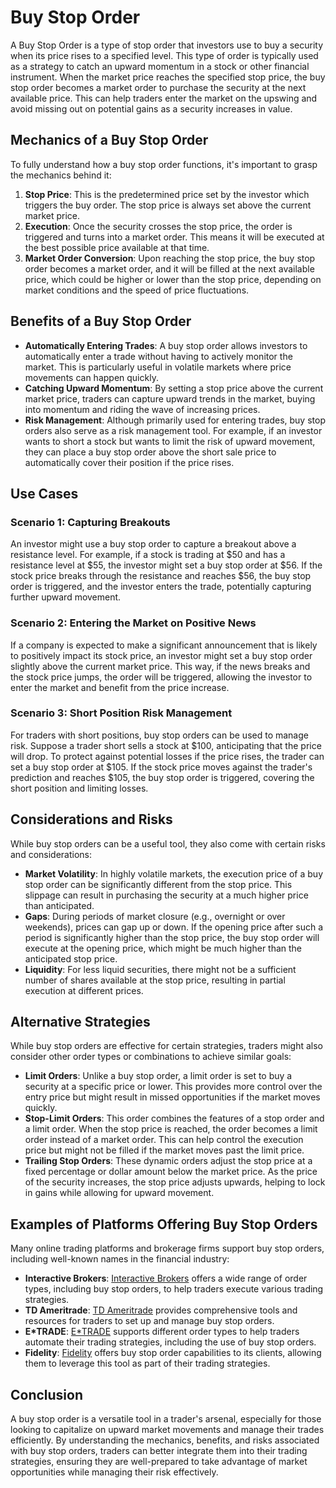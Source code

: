 # Buy Stop Order

A Buy Stop Order is a type of stop order that investors use to buy a security when its price rises to a specified level. This type of order is typically used as a strategy to catch an upward momentum in a stock or other financial instrument. When the market price reaches the specified stop price, the buy stop order becomes a market order to purchase the security at the next available price. This can help traders enter the market on the upswing and avoid missing out on potential gains as a security increases in value.

## Mechanics of a Buy Stop Order

To fully understand how a buy stop order functions, it's important to grasp the mechanics behind it:

1. **Stop Price**: This is the predetermined price set by the investor which triggers the buy order. The stop price is always set above the current market price.
2. **Execution**: Once the security crosses the stop price, the order is triggered and turns into a market order. This means it will be executed at the best possible price available at that time.
3. **Market Order Conversion**: Upon reaching the stop price, the buy stop order becomes a market order, and it will be filled at the next available price, which could be higher or lower than the stop price, depending on market conditions and the speed of price fluctuations.

## Benefits of a Buy Stop Order

- **Automatically Entering Trades**: A buy stop order allows investors to automatically enter a trade without having to actively monitor the market. This is particularly useful in volatile markets where price movements can happen quickly.
- **Catching Upward Momentum**: By setting a stop price above the current market price, traders can capture upward trends in the market, buying into momentum and riding the wave of increasing prices.
- **Risk Management**: Although primarily used for entering trades, buy stop orders also serve as a risk management tool. For example, if an investor wants to short a stock but wants to limit the risk of upward movement, they can place a buy stop order above the short sale price to automatically cover their position if the price rises.

## Use Cases

### Scenario 1: Capturing Breakouts

An investor might use a buy stop order to capture a breakout above a resistance level. For example, if a stock is trading at $50 and has a resistance level at $55, the investor might set a buy stop order at $56. If the stock price breaks through the resistance and reaches $56, the buy stop order is triggered, and the investor enters the trade, potentially capturing further upward movement.

### Scenario 2: Entering the Market on Positive News

If a company is expected to make a significant announcement that is likely to positively impact its stock price, an investor might set a buy stop order slightly above the current market price. This way, if the news breaks and the stock price jumps, the order will be triggered, allowing the investor to enter the market and benefit from the price increase.

### Scenario 3: Short Position Risk Management

For traders with short positions, buy stop orders can be used to manage risk. Suppose a trader short sells a stock at $100, anticipating that the price will drop. To protect against potential losses if the price rises, the trader can set a buy stop order at $105. If the stock price moves against the trader's prediction and reaches $105, the buy stop order is triggered, covering the short position and limiting losses.

## Considerations and Risks

While buy stop orders can be a useful tool, they also come with certain risks and considerations:

- **Market Volatility**: In highly volatile markets, the execution price of a buy stop order can be significantly different from the stop price. This slippage can result in purchasing the security at a much higher price than anticipated.
- **Gaps**: During periods of market closure (e.g., overnight or over weekends), prices can gap up or down. If the opening price after such a period is significantly higher than the stop price, the buy stop order will execute at the opening price, which might be much higher than the anticipated stop price.
- **Liquidity**: For less liquid securities, there might not be a sufficient number of shares available at the stop price, resulting in partial execution at different prices.

## Alternative Strategies

While buy stop orders are effective for certain strategies, traders might also consider other order types or combinations to achieve similar goals:

- **Limit Orders**: Unlike a buy stop order, a limit order is set to buy a security at a specific price or lower. This provides more control over the entry price but might result in missed opportunities if the market moves quickly.
- **Stop-Limit Orders**: This order combines the features of a stop order and a limit order. When the stop price is reached, the order becomes a limit order instead of a market order. This can help control the execution price but might not be filled if the market moves past the limit price.
- **Trailing Stop Orders**: These dynamic orders adjust the stop price at a fixed percentage or dollar amount below the market price. As the price of the security increases, the stop price adjusts upwards, helping to lock in gains while allowing for upward movement.

## Examples of Platforms Offering Buy Stop Orders

Many online trading platforms and brokerage firms support buy stop orders, including well-known names in the financial industry:

- **Interactive Brokers**: [Interactive Brokers](https://www.interactivebrokers.com) offers a wide range of order types, including buy stop orders, to help traders execute various trading strategies.
- **TD Ameritrade**: [TD Ameritrade](https://www.tdameritrade.com) provides comprehensive tools and resources for traders to set up and manage buy stop orders.
- **E*TRADE**: [E*TRADE](https://us.etrade.com) supports different order types to help traders automate their trading strategies, including the use of buy stop orders.
- **Fidelity**: [Fidelity](https://www.fidelity.com) offers buy stop order capabilities to its clients, allowing them to leverage this tool as part of their trading strategies.

## Conclusion

A buy stop order is a versatile tool in a trader's arsenal, especially for those looking to capitalize on upward market movements and manage their trades efficiently. By understanding the mechanics, benefits, and risks associated with buy stop orders, traders can better integrate them into their trading strategies, ensuring they are well-prepared to take advantage of market opportunities while managing their risk effectively.
